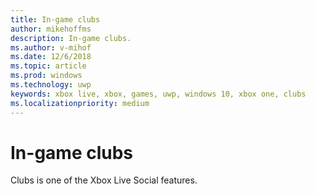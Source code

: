 ```yaml
---
title: In-game clubs
author: mikehoffms
description: In-game clubs.
ms.author: v-mihof
ms.date: 12/6/2018
ms.topic: article
ms.prod: windows
ms.technology: uwp
keywords: xbox live, xbox, games, uwp, windows 10, xbox one, clubs
ms.localizationpriority: medium
---
```


# In-game clubs

Clubs is one of the Xbox Live Social features.
